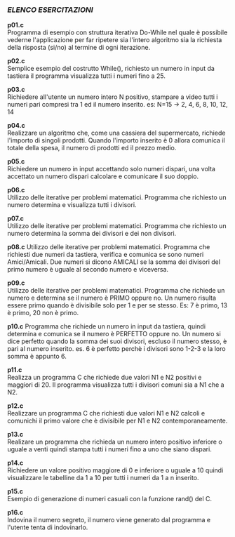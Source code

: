 ### *ELENCO ESERCITAZIONI*

**p01.c**  
Programma di esempio con struttura iterativa Do-While nel quale è possibile vederne l'applicazione per far ripetere sia
l'intero algoritmo sia la richiesta della risposta (si/no) al termine di ogni iterazione.

**p02.c**   
Semplice esempio del costrutto While(), richiesto un numero in input da tastiera il programma visualizza tutti i numeri fino a 25.

**p03.c**   
Richiedere all'utente un numero intero N positivo, stampare a video tutti i numeri pari compresi tra 1 ed il numero inserito. es: N=15 -> 2, 4, 6, 8, 10, 12, 14   

**p04.c**   
Realizzare un algoritmo che, come una cassiera del supermercato, richiede l'importo di singoli prodotti.
Quando l'importo inserito è 0 allora comunica il totale della spesa, il numero di prodotti ed il prezzo medio.   

**p05.c**   
Richiedere un numero in input accettando solo numeri dispari, una volta accettato un numero dispari calcolare e comunicare il suo doppio.

**p06.c**  
Utilizzo delle iterative per problemi matematici. Programma che richiesto un numero determina e	visualizza tutti i divisori.

**p07.c**  
Utilizzo delle iterative per problemi matematici. Programma che richiesto un numero determina la somma dei divisori e dei non divisori.

**p08.c**
Utilizzo delle iterative per problemi matematici. Programma che richiesti due numeri da tastiera, verifica e comunica se sono numeri Amici/Amicali. Due numeri si dicono AMICALI se la somma dei divisori del primo numero è uguale al secondo numero e viceversa.

**p09.c**  
Utilizzo delle iterative per problemi matematici. Programma che richiede un numero e determina se il numero è PRIMO oppure no.
Un numero risulta essere primo quando è divisibile solo	per 1 e per se stesso.
Es: 7 è primo, 13 è primo, 20 non è primo.

**p10.c**
Programma che richiede un numero in input da tastiera, quindi determina e comunica se il numero è PERFETTO oppure no. Un numero si dice perfetto quando la somma dei suoi divisori, escluso il numero stesso, è pari al numero inserito.
es. 6 è perfetto perchè i divisori sono 1-2-3 e la loro somma è appunto 6.

**p11.c**   
Realizza un programma C che richiede due valori N1 e N2 positivi e maggiori di 20. Il programma visualizza tutti i divisori comuni sia a N1 che a N2.

**p12.c**   
Realizzare un programma C che richiesti due valori N1 e N2 calcoli e comunichi il primo valore che è divisibile per N1 e N2	contemporaneamente.

**p13.c**   
Realizare un programma che richieda un numero intero positivo inferiore o uguale a venti quindi stampa tutti i numeri fino a uno che siano dispari.

**p14.c**   
Richiedere un valore positivo maggiore di 0 e inferiore o uguale a 10 quindi visualizzare le tabelline da 1 a 10 per tutti i numeri da 1 a n inserito.

**p15.c**   
Esempio di generazione di numeri casuali con la funzione rand() del C.

**p16.c**   
Indovina il numero segreto, il numero viene generato dal programma e l'utente tenta di indovinarlo.